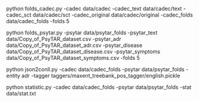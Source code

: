 
python folds_cadec.py -cadec data/cadec -cadec_text data/cadec/text -cadec_sct data/cadec/sct -cadec_original data/cadec/original -cadec_folds data/cadec_folds -folds 5

python folds_psytar.py -psytar data/psytar_folds  -psytar_text data/Copy_of_PsyTAR_dataset.csv  -psytar_adr data/Copy_of_PsyTAR_dataset_adr.csv  -psytar_disease data/Copy_of_PsyTAR_dataset_disease.csv  -psytar_symptoms data/Copy_of_PsyTAR_dataset_symptoms.csv -folds 5

python json2conll.py -cadec data/cadec_folds -psytar data/psytar_folds -entity adr -tagger taggers/maxent_treebank_pos_tagger/english.pickle

python statistic.py -cadec data/cadec_folds -psytar data/psytar_folds -stat data/stat.txt
